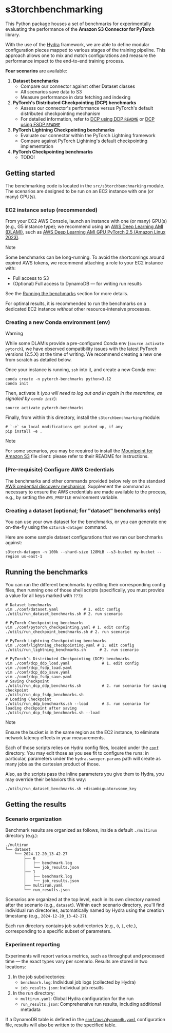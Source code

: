 # s3torchbenchmarking

This Python package houses a set of benchmarks for experimentally evaluating the performance of
the **Amazon S3 Connector for PyTorch** library.

With the use of the [Hydra](https://hydra.cc/) framework, we are able to define modular configuration pieces mapped to
various stages of the training pipeline. This approach allows one to mix and match configurations and measure the
performance impact to the end-to-end training process.

**Four scenarios** are available:

1. **Dataset benchmarks**
    - Compare our connector against other Dataset classes
    - All scenarios save data to S3
    - Measure performance in data fetching and indexing
2. **PyTorch's Distributed Checkpointing (DCP) benchmarks**
    - Assess our connector's performance versus PyTorch's default distributed checkpointing mechanism
    - For detailed information, refer to [DCP using DDP `README`](src/s3torchbenchmarking/dcp_ddp/README.md)
or [DCP using FSDP `README`](src/s3torchbenchmarking/dcp_fsdp/README.md)
3. **PyTorch Lightning Checkpointing benchmarks**
    - Evaluate our connector within the PyTorch Lightning framework
    - Compare against PyTorch Lightning's default checkpointing implementation
4. **PyTorch Checkpointing benchmarks**
    - TODO!

## Getting started

The benchmarking code is located in the `src/s3torchbenchmarking` module. The scenarios are designed to be run on an EC2
instance with one (or many) GPU(s).

### EC2 instance setup (recommended)

From your EC2 AWS Console, launch an instance with one (or many) GPU(s) (e.g., G5 instance type); we recommend using
an [AWS Deep Learning AMI (DLAMI)][dlami], such
as [AWS Deep Learning AMI GPU PyTorch 2.5 (Amazon Linux 2023)][dlami-pytorch].

> [!NOTE]
> Some benchmarks can be long-running. To avoid the shortcomings around expired AWS tokens, we recommend attaching a
> role to your EC2 instance with:
>
> - Full access to S3
> - (Optional) Full access to DynamoDB — for writing run results
>
> See the [Running the benchmarks](#running-the-benchmarks) section for more details.

For optimal results, it is recommended to run the benchmarks on a dedicated EC2 instance _without_ other
resource-intensive processes.

### Creating a new Conda environment (env)

> [!WARNING]
> While some DLAMIs provide a pre-configured Conda env (`source activate pytorch`), we have observed compatibility
> issues with the latest PyTorch versions (2.5.X) at the time of writing. We recommend creating a new one from scratch
> as detailed below.

Once your instance is running, `ssh` into it, and create a new Conda env:

```shell
conda create -n pytorch-benchmarks python=3.12
conda init
```

Then, activate it (_you will need to log out and in again in the meantime, as signaled by `conda init`_):

```shell
source activate pytorch-benchmarks
```

Finally, from within this directory, install the `s3torchbenchmarking` module:

```shell
# `-e` so local modifications get picked up, if any
pip install -e .
```

> [!NOTE]
> For some scenarios, you may be required to install the [Mountpoint for Amazon S3][mountpoint-s3] file client: please
> refer to their README for instructions.

### (Pre-requisite) Configure AWS Credentials

The benchmarks and other commands provided below rely on the standard [AWS credential discovery mechanism][credentials].
Supplement the command as necessary to ensure the AWS credentials are made available to the process, e.g., by setting
the `AWS_PROFILE` environment variable.

### Creating a dataset (optional; for "dataset" benchmarks only)

You can use your own dataset for the benchmarks, or you can generate one on-the-fly using the `s3torch-datagen` command.

Here are some sample dataset configurations that we ran our benchmarks against:

```shell
s3torch-datagen -n 100k --shard-size 128MiB --s3-bucket my-bucket --region us-east-1
```

## Running the benchmarks

You can run the different benchmarks by editing their corresponding config files, then running one of those shell
scripts (specifically, you must provide a value for all keys marked with `???`):

```shell
# Dataset benchmarks
vim ./conf/dataset.yaml           # 1. edit config
./utils/run_dataset_benchmarks.sh # 2. run scenario

# PyTorch Checkpointing benchmarks
vim ./conf/pytorch_checkpointing.yaml # 1. edit config
./utils/run_checkpoint_benchmarks.sh # 2. run scenario

# PyTorch Lightning Checkpointing benchmarks
vim ./conf/lightning_checkpointing.yaml # 1. edit config
./utils/run_lightning_benchmarks.sh      # 2. run scenario

# PyTorch’s Distributed Checkpointing (DCP) benchmarks
vim ./conf/dcp_ddp_load.yaml              # 1. edit config
vim ./conf/dcp_fsdp_load.yaml
vim ./conf/dcp_ddp_save.yaml                   
vim ./conf/dcp_fsdp_save.yaml
# Saving Checkpoint
./utils/run_dcp_ddp_benchmarks.sh         # 2. run scenario for saving checkpoint
./utils/run_dcp_fsdp_benchmarks.sh
# Loading Checkpoint
./utils/run_ddp_benchmarks.sh --load      # 3. run scenario for loading checkpoint after saving
./utils/run_dcp_fsdp_benchmarks.sh --load 
```

> [!NOTE]
> Ensure the bucket is in the same region as the EC2 instance, to eliminate network latency effects in your
> measurements.

Each of those scripts relies on Hydra config files, located under the [`conf`](conf) directory. You may edit those as you
see fit to configure the runs: in particular, parameters under the `hydra.sweeper.params` path will create as many jobs
as the cartesian product of those.

Also, as the scripts pass the inline parameters you give them to Hydra, you may override their behaviors this way:

```shell
./utils/run_dataset_benchmarks.sh +disambiguator=some_key
```

## Getting the results

### Scenario organization

Benchmark results are organized as follows, inside a default `./multirun` directory (e.g.):

```
./multirun
└── dataset
    └── 2024-12-20_13-42-27
        ├── 0
        │   ├── benchmark.log
        │   └── job_results.json
        ├── 1
        │   ├── benchmark.log
        │   └── job_results.json
        ├── multirun.yaml
        └── run_results.json
```

Scenarios are organized at the top level, each in its own directory named after the scenario (e.g., `dataset`). Within
each scenario directory, you'll find individual run directories, automatically named by Hydra using the creation
timestamp (e.g., `2024-12-20_13-42-27`).

Each run directory contains job subdirectories (e.g., `0`, `1`, etc.), corresponding to a specific subset of parameters.

### Experiment reporting

Experiments will report various metrics, such as throughput and processed time — the exact types vary per scenario.
Results are stored in two locations:

1. In the job subdirectories:
    - `benchmark.log`: Individual job logs (collected by Hydra)
    - `job_results.json`: Individual job results
2. In the run directory:
    - `multirun.yaml`: Global Hydra configuration for the run
    - `run_results.json`: Comprehensive run results, including additional metadata

If a DynamoDB table is defined in the [`conf/aws/dynamodb.yaml`](conf/aws/dynamodb.yaml) configuration file, results
will also be written to the specified table.

[dlami]: https://docs.aws.amazon.com/dlami/

[dlami-pytorch]: https://aws.amazon.com/releasenotes/aws-deep-learning-ami-gpu-pytorch-2-5-amazon-linux-2023/

[mountpoint-s3]: https://github.com/awslabs/mountpoint-s3/tree/main

[credentials]: https://docs.aws.amazon.com/cli/latest/userguide/cli-configure-files.html

[hydra-overrides]: https://hydra.cc/docs/advanced/override_grammar/basic/
